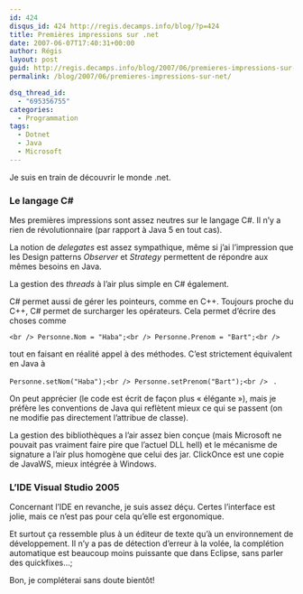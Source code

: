 ```yaml
---
id: 424
disqus_id: 424 http://regis.decamps.info/blog/?p=424
title: Premières impressions sur .net
date: 2007-06-07T17:40:31+00:00
author: Régis
layout: post
guid: http://regis.decamps.info/blog/2007/06/premieres-impressions-sur-net/
permalink: /blog/2007/06/premieres-impressions-sur-net/

dsq_thread_id:
  - "695356755"
categories:
  - Programmation
tags:
  - Dotnet
  - Java
  - Microsoft
---
```

Je suis en train de découvrir le monde .net.

### Le langage C#

Mes premières impressions sont assez neutres sur le langage C#. Il n’y a rien de révolutionnaire (par rapport à Java 5 en tout cas). 

La notion de _delegates_ est assez sympathique, même si j’ai l’impression que les Design patterns _Observer_ et _Strategy_ permettent de répondre aux mêmes besoins en Java.

La gestion des _threads_ à l’air plus simple en C# également.

C# permet aussi de gérer les pointeurs, comme en C++. Toujours proche du C++, C# permet de surcharger les opérateurs. Cela permet d’écrire des choses comme
  
`<br />
Personne.Nom = "Haba";<br />
Personne.Prenom = "Bart";<br />
` 
  
tout en faisant en réalité appel à des méthodes. C’est strictement équivalent en Java à
  
`Personne.setNom("Haba");<br />
Personne.setPrenom("Bart");<br />
` .
  
On peut apprécier (le code est écrit de façon plus « élégante »), mais je préfère les conventions de Java qui reflètent mieux ce qui se passent (on ne modifie pas directement l’attribue de classe).

La gestion des bibliothèques a l’air assez bien conçue (mais Microsoft ne pouvait pas vraiment faire pire que l’actuel DLL hell) et le mécanisme de signature a l’air plus homogène que celui des jar. ClickOnce est une copie de JavaWS, mieux intégrée à Windows.

### L’IDE Visual Studio 2005

Concernant l’IDE en revanche, je suis assez déçu. Certes l’interface est jolie, mais ce n’est pas pour cela qu’elle est ergonomique. 

Et surtout ça ressemble plus à un éditeur de texte qu’à un environnement de développement. Il n’y a pas de détection d’erreur à la volée, la complétion automatique est beaucoup moins puissante que dans Eclipse, sans parler des quickfixes…;

Bon, je compléterai sans doute bientôt!

